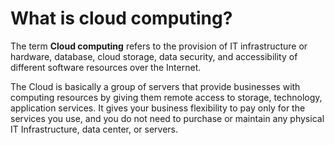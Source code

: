 # What is cloud computing?

The term **Cloud computing** refers to the provision of IT infrastructure or hardware, database, cloud storage, data security, and accessibility of different software resources over the Internet.

The Cloud is basically a group of servers that provide businesses with computing resources by giving them remote access to storage, technology, application services. It gives your business flexibility to pay only for the services you use, and you do not need to purchase or maintain any physical IT Infrastructure, data center, or servers.
